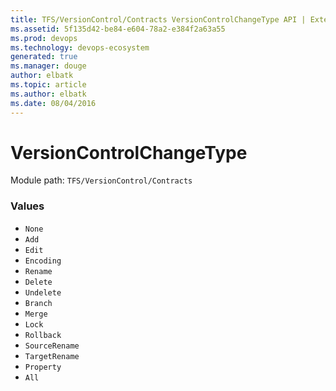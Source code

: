```yaml
---
title: TFS/VersionControl/Contracts VersionControlChangeType API | Extensions for Visual Studio Team Services
ms.assetid: 5f135d42-be84-e604-78a2-e384f2a63a55
ms.prod: devops
ms.technology: devops-ecosystem
generated: true
ms.manager: douge
author: elbatk
ms.topic: article
ms.author: elbatk
ms.date: 08/04/2016
---
```


# VersionControlChangeType

Module path: `TFS/VersionControl/Contracts`

### Values

* `None` 
* `Add` 
* `Edit` 
* `Encoding` 
* `Rename` 
* `Delete` 
* `Undelete` 
* `Branch` 
* `Merge` 
* `Lock` 
* `Rollback` 
* `SourceRename` 
* `TargetRename` 
* `Property` 
* `All` 
